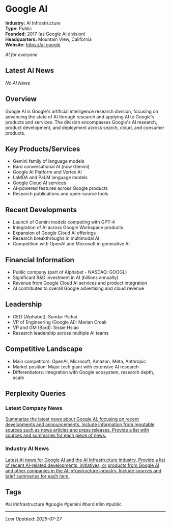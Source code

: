 # Google AI

**Industry:** AI Infrastructure  
**Type:** Public  
**Founded:** 2017 (as Google AI division)  
**Headquarters:** Mountain View, California  
**Website:** https://ai.google

*AI for everyone*

## Latest AI News

*No AI News*

## Overview
Google AI is Google's artificial intelligence research division, focusing on advancing the state of AI through research and applying AI to Google's products and services. The division encompasses Google's AI research, product development, and deployment across search, cloud, and consumer products.

## Key Products/Services
- Gemini family of language models
- Bard conversational AI (now Gemini)
- Google AI Platform and Vertex AI
- LaMDA and PaLM language models
- Google Cloud AI services
- AI-powered features across Google products
- Research publications and open-source tools

## Recent Developments
- Launch of Gemini models competing with GPT-4
- Integration of AI across Google Workspace products
- Expansion of Google Cloud AI offerings
- Research breakthroughs in multimodal AI
- Competition with OpenAI and Microsoft in generative AI

## Financial Information
- Public company (part of Alphabet - NASDAQ: GOOGL)
- Significant R&D investment in AI (billions annually)
- Revenue from Google Cloud AI services and product integration
- AI contributes to overall Google advertising and cloud revenue

## Leadership
- CEO (Alphabet): Sundar Pichai
- VP of Engineering (Google AI): Marian Croak
- VP and GM (Bard): Sissie Hsiao
- Research leadership across multiple AI teams

## Competitive Landscape
- Main competitors: OpenAI, Microsoft, Amazon, Meta, Anthropic
- Market position: Major tech giant with extensive AI research
- Differentiators: Integration with Google ecosystem, research depth, scale

## Perplexity Queries
### Latest Company News
[Summarize the latest news about Google AI, focusing on recent developments and announcements. Include information from reputable sources such as news articles and press releases. Provide a list with sources and summaries for each piece of news.](https://www.perplexity.ai/search/summarize-the-latest-news-about-google-ai-focusing-on-recent-developments-and-announcements-include-information-from-reputable-sources-such-as-news-articles-and-press-releases-provide-a-list-with-sources-and-summaries-for-each-piece-of-news)

### Industry AI News
[Latest AI news for Google AI and the AI Infrastructure industry. Provide a list of recent AI-related developments, initiatives, or products from Google AI and other companies in the AI Infrastructure industry. Include sources and brief summaries for each item.](https://www.perplexity.ai/search/latest-ai-news-for-google-ai-and-the-ai-infrastructure-industry-provide-a-list-of-recent-ai-related-developments-initiatives-or-products-from-google-ai-and-other-companies-in-the-ai-infrastructure-industry-include-sources-and-brief-summaries-for-each-item)

## Tags
#ai #infrastructure #google #gemini #bard #llm #public

---
*Last Updated: 2025-07-27*